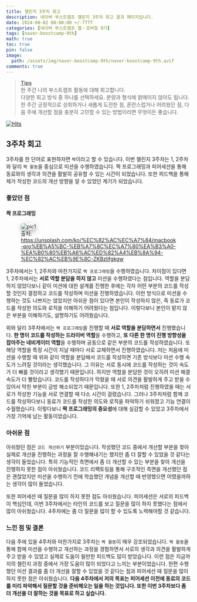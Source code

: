```yaml
---
title: 챌린지 3주차 회고
description: 네이버 부스트캠프 챌린지 3주차 회고 결과 페이지입니다.
date: 2024-08-02 00:00:00 +/-TTTT
categories: [네이버 부스트캠프 웹・모바일 9기]
tags: [naver-boostcamp-9th]
math: true
toc: true
pin: false
image:
  path: /assets/img/naver-boostcamp-9th/naver-boostcamp-9th.avif
comments: true
---
```


<blockquote class="prompt-tip"><p><strong><u>Tips</u></strong> <br />
한 주간 나의 부스트캠프 활동에 대해 회고합니다. <br />
다양한 회고 방식 중 하나를 선택하세요. 분량과 형식에 얽매이지 않아도 됩니다. <br />
한 주간 긍정적으로 성취하거나 새롭게 도전한 점, 혼란스럽거나 어려웠던 점, 다음 주에 개선할 점을 충분히 고민할 수 있는 방법이라면 무엇이든 좋습니다.</p></blockquote>

[![Hits](https://hits.seeyoufarm.com/api/count/incr/badge.svg?url=https%3A%2F%2Fhyunjinno.github.io%2Fnaver-boostcamp-9th%2F2024-08-02-challenge-day15%2F&count_bg=%2379C83D&title_bg=%23555555&icon=&icon_color=%23E7E7E7&title=hits&edge_flat=false)](https://hits.seeyoufarm.com)

## 3주차 회고

3주차를 한 단어로 표현하자면 `짝`이라고 할 수 있습니다. 이번 챌린지 3주차는 1, 2주차와 달리 `짝 활동`을 중심으로 미션을 수행하였습니다. 짝 프로그래밍과 피어세션을 통해 동료와의 생각과 의견을 활발히 공유할 수 있는 시간이 되었습니다. 또한 피드백을 통해 제가 작성한 코드의 개선 방향을 알 수 있었던 계기가 되었습니다.

### 좋았던 점

#### 짝 프로그래밍

<figure>
<img src="/assets/img/naver-boostcamp-9th/day15/pic1.avif" alt="pic1" style="box-shadow: 0 4px 8px 0 rgba(0, 0, 0, 0.2), 0 6px 20px 0 rgba(0, 0, 0, 0.19); border-radius: 0.5rem"/>
<figcaption>출처: <a href="https://unsplash.com/ko/%EC%82%AC%EC%A7%84/macbook-pro%EB%A5%BC-%EB%A7%8C%EC%A7%80%EA%B3%A0-%EA%B0%80%EB%A6%AC%ED%82%A4%EB%8A%94-%EC%82%AC%EB%9E%8C-ZKBzlifgkgw">https://unsplash.com/ko/%EC%82%AC%EC%A7%84/macbook-pro%EB%A5%BC-%EB%A7%8C%EC%A7%80%EA%B3%A0-%EA%B0%80%EB%A6%AC%ED%82%A4%EB%8A%94-%EC%82%AC%EB%9E%8C-ZKBzlifgkgw</a></figcaption>
</figure>

3주차에서는 1, 2주차와 마찬가지로 `짝 프로그래밍`을 수행하였습니다. 차이점이 있다면 1, 2주차에서는 **서로 역할 분담을 하지 않고** 미션을 수행하였다는 점입니다. 역할을 분담하지 않았다보니 같이 미션에 대한 설계를 진행한 후에는 각자 어떤 부분의 코드를 작성할 것인지 결정하고 코드를 작성하며 미션을 진행하였습니다. 이런 방식으로 미션을 수행하는 것도 나쁘지는 않았지만 아쉬운 점이 있다면 본인이 작성하지 않은, 즉 동료가 코드를 작성한 의도와 로직을 이해하기 어려웠다는 점입니다. 이렇다보니 본인이 맡지 않은 부분을 이해하기도, 설명하기도 어려웠습니다.

위와 달리 3주차에서는 `짝 프로그래밍`을 진행할 때 **서로 역할을 분담하면서** 진행했습니다. **한 명이 코드를 작성하는 드라이버 역할**을 수행하고, **또 다른 한 명이 진행 방향성을 잡아주는 네비게이터 역할**을 수행하며 공동으로 같은 부분의 코드를 작성하였습니다. 또 해당 역할을 특정 시간이 지날 때마다 서로 교체하면서 진행하였습니다. 저는 처음에 미션을 수행할 때 위와 같이 역할을 분담해서 코드를 작성하면 기존 방식보다 미션 수행 속도가 느려질 것이라는 생각했습니다. 그 이유는 서로 동시에 코드를 작성하는 것이 속도가 더 빠를 것이라고 생각했기 때문입니다. 하지만 역할을 분담한 것이 오히려 미션 해결 속도가 더 빨랐습니다. 코드를 작성하다가 막혔을 때 서로 의견을 활발하게 주고 받을 수 있어서 막힌 부분이 금방 해소되었기 때문입니다. 또한 1, 2주차처럼 진행하였을 때는 서로가 작성한 기능을 서로 연결할 때 다소 시간이 걸렸습니다. 그러나 3주차처럼 함께 코드를 작성하다보니 동료가 코드를 작성한 의도와 로직을 파악하기 쉬워졌고 기능 연결이 수월했습니다. 이렇다보니 **짝 프로그래밍의 중요성**에 대해 실감할 수 있었고 3주차에서 가장 기억에 남는 활동이었습니다.

### 아쉬운 점

아쉬웠던 점은 `코드 개선하기` 부분이었습니다. 작성했던 코드 중에서 개선할 부분을 찾아 실제로 개선을 진행하는 과정을 잘 수행해내기는 했지만 좀 더 잘할 수 있었을 것 같다는 생각이 들었습니다. 특히 기능적인 측면에서 좀 더 개선할 수 있는 부분을 찾아 개선을 진행하지 못한 점이 아쉬웠습니다. 코드 리팩토링을 통해 구조적인 측면을 개선했던 점은 괜찮았지만 미션을 수행하기 전에 학습했던 개념을 개선할 때 반영했으면 어땠을까하는 생각이 많이 들었습니다.

또한 피어세션 때 질문을 많이 하지 못한 점도 아쉬웠습니다. 피어세션은 서로의 피드백이 핵심인데, 이번 3주차에서는 타인의 코드를 보고 질문을 많이 하지 못했다는 점에서 많이 아쉬웠습니다. 4주차에는 좀 더 질문을 많이 할 수 있도록 노력해야할 것 같습니다.

### 느낀 점 및 결론

다음 주에 있을 4주차와 마찬가지로 3주차는 `짝 활동`이 매우 강조되었습니다. `짝 활동`을 통해 함께 미션을 수행하고 개선하는 과정을 경험하면서 서로의 생각과 의견을 활발하게 주고 받을 수 있었고 실제로 도움이 될만한 피드백도 많이 받았습니다. 이런 점은 지금까지의 챌린지 과정 중에서 가장 도움이 많이 되었다고 느끼는 부분이었습니다. 한편 수행했던 미션 결과를 좀 더 개선을 잘할 수 있었을 것 같다는 점과 피어세션 때 질문을 많이 하지 못한 점은 아쉬웠습니다. **다음 4주차에서 저의 목표는 피어세션 이전에 동료의 코드를 미리 파악해서 질문할 것을 준비해오는 일을 하는 것입니다. 또한 이번 3주차보다 좀 더 개선을 더 잘하는 것을 목표로 하고 싶습니다.**

